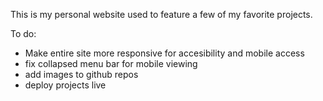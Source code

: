 This is my personal website used to feature a few of my favorite projects.

To do:
- Make entire site more responsive for accesibility and mobile access
- fix collapsed menu bar for mobile viewing
- add images to github repos
- deploy projects live